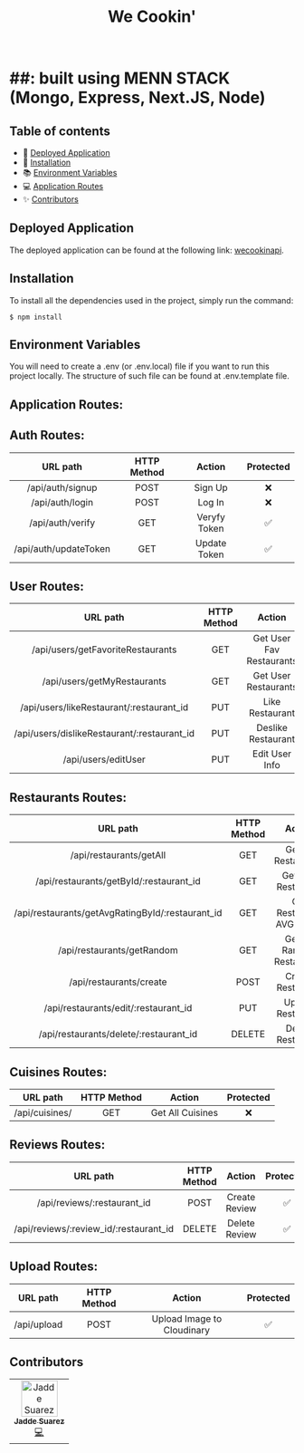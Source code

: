 <h1 align="center">We Cookin'</h1>
<br />

# ##: built using MENN STACK (Mongo, Express, Next.JS, Node)

## Table of contents

- 🚀 [Deployed Application](#deployed-application)
- 📖 [Installation](#installation)
- 📚 [Environment Variables](#environment-variables)
- 💻 [Application Routes](#application-routes)
- ✨ [Contributors](#contributors)

## Deployed Application

The deployed application can be found at the following link: [wecookinapi](https://cook.fly.dev/).

## Installation

To install all the dependencies used in the project, simply run the command:

```
$ npm install
```

## Environment Variables

You will need to create a .env (or .env.local) file if you want to run this project locally. The structure of such file can be found at .env.template file.

## Application Routes:

## **Auth Routes**:

|       URL path        | HTTP Method |    Action    | Protected |
| :-------------------: | :---------: | :----------: | :-------: |
|   /api/auth/signup    |    POST     |   Sign Up    |    ❌     |
|    /api/auth/login    |    POST     |    Log In    |    ❌     |
|   /api/auth/verify    |     GET     | Veryfy Token |    ✅     |
| /api/auth/updateToken |     GET     | Update Token |    ✅     |

## **User Routes**:

|                  URL path                   | HTTP Method |          Action          | Protected |
| :-----------------------------------------: | :---------: | :----------------------: | :-------: |
|      /api/users/getFavoriteRestaurants      |     GET     | Get User Fav Restaurants |    ✅     |
|         /api/users/getMyRestaurants         |     GET     |   Get User Restaurants   |    ✅     |
|  /api/users/likeRestaurant/:restaurant_id   |     PUT     |     Like Restaurant      |    ✅     |
| /api/users/dislikeRestaurant/:restaurant_id |     PUT     |    Deslike Restaurant    |    ✅     |
|             /api/users/editUser             |     PUT     |      Edit User Info      |    ✅     |

## **Restaurants Routes**:

|                     URL path                     | HTTP Method |          Action           | Protected |
| :----------------------------------------------: | :---------: | :-----------------------: | :-------: |
|             /api/restaurants/getAll              |     GET     |    Get All Restaurants    |    ❌     |
|     /api/restaurants/getById/:restaurant_id      |     GET     |    Get One Restaurant     |    ❌     |
| /api/restaurants/getAvgRatingById/:restaurant_id |     GET     | Get Restaurant AVG Rating |    ❌     |
|            /api/restaurants/getRandom            |     GET     | Get 10 Random Restaurants |    ❌     |
|             /api/restaurants/create              |    POST     |     Create Restaurant     |    ✅     |
|       /api/restaurants/edit/:restaurant_id       |     PUT     |     Update Restaurant     |    ✅     |
|      /api/restaurants/delete/:restaurant_id      |   DELETE    |     Delete Restaurant     |    ✅     |

## **Cuisines Routes**:

|    URL path    | HTTP Method |      Action      | Protected |
| :------------: | :---------: | :--------------: | :-------: |
| /api/cuisines/ |     GET     | Get All Cuisines |    ❌     |

## **Reviews Routes**:

|                URL path                | HTTP Method |    Action     | Protected |
| :------------------------------------: | :---------: | :-----------: | :-------: |
|      /api/reviews/:restaurant_id       |    POST     | Create Review |    ✅     |
| /api/reviews/:review_id/:restaurant_id |   DELETE    | Delete Review |    ✅     |

## **Upload Routes**:

|  URL path   | HTTP Method |           Action           | Protected |
| :---------: | :---------: | :------------------------: | :-------: |
| /api/upload |    POST     | Upload Image to Cloudinary |    ✅     |

## Contributors

<table>
  <tbody>
    <tr>
      <td align="center"><a href="https://github.com/jaddesuarez"><img src="https://avatars.githubusercontent.com/u/114647907?v=4" width="64px;" alt="Jadde Suarez"/><br /><sub><b>Jadde Suarez</b></sub></a><br /><a href="https://www.linkedin.com/in/jaddesuarez/" title="Code">💻</a></td>
    </tr>
  </tbody>
</table>
